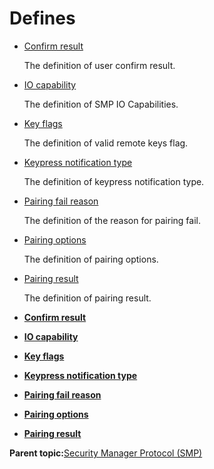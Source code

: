# Defines

-   [Confirm result](GUID-76A1E229-6E51-461A-8EFC-347DDD946307.md)

    The definition of user confirm result.

-   [IO capability](GUID-805B05C3-A591-4CB9-B131-C5600D129ECD.md)

    The definition of SMP IO Capabilities.

-   [Key flags](GUID-FB234243-2896-4D24-AD0B-EAAA85551C4D.md)

    The definition of valid remote keys flag.

-   [Keypress notification type](GUID-A3107AB3-7CF4-4B0E-9D44-1C68B02E9A01.md)

    The definition of keypress notification type.

-   [Pairing fail reason](GUID-D078B321-B4BA-40A7-9598-C8618E672EC4.md)

    The definition of the reason for pairing fail.

-   [Pairing options](GUID-18C06DA4-1B84-4764-8D8B-2AF416ADE471.md)

    The definition of pairing options.

-   [Pairing result](GUID-2D7C0D3E-F026-4F79-85C2-2AA6937498AE.md)

    The definition of pairing result.


-   **[Confirm result](GUID-76A1E229-6E51-461A-8EFC-347DDD946307.md)**  

-   **[IO capability](GUID-805B05C3-A591-4CB9-B131-C5600D129ECD.md)**  

-   **[Key flags](GUID-FB234243-2896-4D24-AD0B-EAAA85551C4D.md)**  

-   **[Keypress notification type](GUID-A3107AB3-7CF4-4B0E-9D44-1C68B02E9A01.md)**  

-   **[Pairing fail reason](GUID-D078B321-B4BA-40A7-9598-C8618E672EC4.md)**  

-   **[Pairing options](GUID-18C06DA4-1B84-4764-8D8B-2AF416ADE471.md)**  

-   **[Pairing result](GUID-2D7C0D3E-F026-4F79-85C2-2AA6937498AE.md)**  


**Parent topic:**[Security Manager Protocol \(SMP\)](GUID-9E9A14DE-97C6-4905-ABF0-BFF3A4BE5F02.md)

